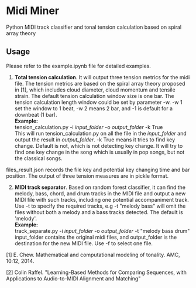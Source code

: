 # Midi Miner
Python MIDI track classifier and tonal tension calculation based on spiral array theory
## Usage
Please refer to the example.ipynb file for detailed examples.

1. **Total tension calculation**. It will output three tension metrics for the midi file. The tension metrics are based on the spiral array theory proposed in [1], which includes cloud diameter, cloud momentum and tensile strain. The default tension calculation window size is one bar. The tension calculation length window could be set by parameter -w. -w 1 set the window to 1 beat, -w 2 means 2 bar, and -1 is default for a downbeat (1 bar). <br/> **Example:**<br/>tension_calculation.py -i _input_folder_ -o _output_folder_ -k True<br/>
This will run tension_calculation.py on all the file in the _input_folder_ and output the result in 
_output_folder_. -k True means it tries to find key change. Default is not, which is not detecting key change.
It will try to find one key change in the song which is usually in pop songs, but not the classical songs.



files_result.json records the file key and potential key changing time and bar position. The output of three tension measures are in pickle format. 

2. **MIDI track separator**. Based on random forest classifier, it can find the melody, bass, chord, and drum tracks in the MIDI file and output a new MIDI file with such tracks, including one potential accompaniment track. Use -t to specify the required tracks, e.g -t "melody bass" will omit the files without both a melody and a bass tracks detected. The default is 'melody'. <br/>  **Example:** <br/> track_separate.py -i _input_folder_ -o _output_folder_  -t "melody bass drum" <br/>
input_folder contains the original midi files, and output_folder is the destination for the new MIDI file. Use -f to select one file.


[1] E. Chew. Mathematical and computational modeling of tonality. AMC, 10:12, 2014.

[2] Colin Raffel. "Learning-Based Methods for Comparing Sequences, with Applications to Audio-to-MIDI Alignment and Matching"

